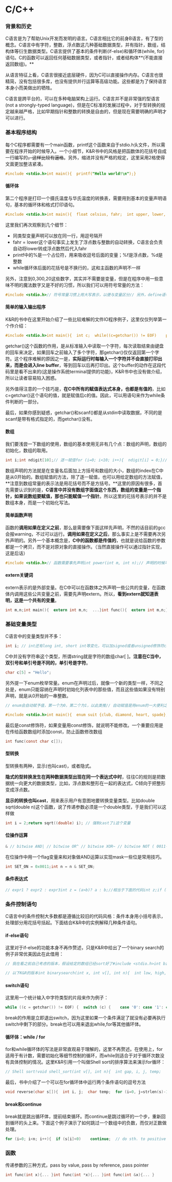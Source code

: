 # C/C++

### 背景和历史

C语言是为了帮助Unix开发而发明的语言。C语言相比它的前身B语言，有了型的概念。C语言中有字符，整数，浮点数这几种基础数据类型，并有指针，数组，结构体等衍生数据类型。C语言提供了基本的条件判断\(if-else\)和循环体\(while, for\)语句。C的函数可以返回任何基础数据类型，或者指针，或者结构体**\(不能直接返回数组\)。**

从语言特征上看，C语言很接近底层硬件，因为C可以直接操作内存。C语言也很精简，没有包括很多库，也没有提供并行运算等高级功能。这些都是为了保持语言本身小而美做出的牺牲。

C语言是跨平台的，可以在多种电脑架构上运行。C语言并不是非常强的型语言\(not a strongly-typed language\)，但是在C标准的发展过程中，对于型转换的规定越来越严格，比如早期指针和整数的转换是自由的，但是现在需要明确的声明才可以进行。

### 基本程序结构

每个C程序都需要有一个main函数，printf这个函数来自于stdio.h头文件，所以需要在程序开始的时候导入。一个小细节，K&R书中的风格是把函数体的花括号自成一行编写的~~，这样比较有逼格~~。另外，缩进并没有严格的规定，这里采用2格使得文面更加整洁紧凑。

```c
#include <stdio.h>int main(){  printf("Hello world!\n");}
```

#### 循环体

第二个程序是打印一个摄氏温度与华氏温度的转换表，需要用到基本的变量声明语句，基本的循环体和格式打印语句。

```c
#include <stdio.h>int main(){  float celsius, fahr;  int upper, lower, step;  lower = 0;  upper = 300;  step  = 10;    fahr = lower;    // while循环体版本  while(fahr <= upper) {    celsius = (5.0/9.0)*(fahr-32.0);    printf("%3.0f\t%6.1f\n",fahr,celsius)    fahr += step;  }    // for 循环体版本  for(fahr=lower; fahr<=uppper; fahr+=step) {    celsius = (5.0/9.0)*(fahr-32.0);    printf("%3.0f\t%6.1f\n",fahr,celsius)  }}
```

这里我们再次观察到几个细节：

* 同类型变量声明可以放在同一行，用逗号隔开
* fahr = lower这个语句事实上发生了浮点数与整数的自动转换，C语言会负责自动将lower转成浮点数然后代入fahr
* printf中的%是一个占位符，用来吸收逗号后面的变量；%f是浮点数，%d是整数
* while循环体后面的花括号是不换行的，这和主函数的声明不一样

另外，注意到0,300,20这些数字，其实并不需要是变量，但是在程序中用一些意味不明的魔法数字又是不好的习惯，所以我们可以用符号常量的方法：

```c
#include <stdio.h>// 符号常量习惯上用大写表示，以便与变量区分// 另外，define语句的末尾没有分号#define UPPER 300#define LOWER 0#define STEP 20int main(){    float celsius, fahr;  fahr = LOWER;  ...}
```

#### 简单的输入输出程序

K&R的书中在这里开始介绍了一些比较难解的文件IO程序例子，这里仅仅列举第一个作介绍：

```c
#include <stdio.h>int main(){  int c;  while((c=getchar()) != EOF)    putchar(c);}
```

getchar\(\)这个函数的作用，是从标准输入中读取一个字符，每次读取结束由键盘的回车来决定，如果回车之前输入了多个字符，那getchar\(\)仅仅返回第一个字符。这个程序难解的原因之一是，**实际运行时每输入一个字符并不会直接打印出来，而是会进入line buffer**，等到回车以后再打印出。这个buffer的动作在这段代码里是看不出来的\(这是操作系统terminal提供的功能\)，K&R书中也没有做介绍，所以让读者容易陷入困惑。

另外值得注意的一个技巧是，**在C中所有的赋值表达式本身，也都是有值的**，比如c=getchar\(\)这个语句的值，就是赋值后c的值。因此，可以用语句来作为while条件判断的一部分。

最后，如果你感到疑惑，getchar\(\)和scanf\(\)都是从stdin中读取数据，不同的是scanf是带有格式指定的，而getchar\(\)没有。

#### 数组

我们要浅尝一下数组的使用，数组的基本使用无非有几个点：数组的声明，数组的初始化，数组的取用。

```c
int i;int ndigit[10];// 逐一赋值for (i=0; i<10; i++){  ndigit[i] = 0;}// 作为数组赋值ndigit[] = {0,1,2,3,4,5,6,7,8,9};ndigit[10] = {0,1,2,3,4,5,6,7,8,9};// 奇技淫巧: 生成一个10个元素的数组，最后一个是10，其他默认都是0ndigit[] = {[9] = 10};
```

数组声明的方法就是在变量名后面加上方括号和数组的大小，数组的index在C中是从0开始的。数组赋值的方法，除了逐一赋值，也可以用给定数组的方法赋值，**注意到数组常量的表示法是用花括号而不是方括号。**这里的原因有很多，首先需要认识到的是，**C语言中并没有数组字面值这个东西，数组的变量是一个指针，如果说数组要赋值，那也只能赋值一个指针**。所以这里的花括号表示的并不是数组本身，而是一个初始化写法。

#### 简单函数声明

函数的**调用如果在定义之前**，那么是需要像下面这样先声明，不然的话目前的gcc会报warning，不过可以运行。**调用如果在定义之后**，那么事实上是不需要再次另外声明的。另外一个基本概念是，**C中的函数都是传值的**，也就是说给函数的参数都是一个拷贝，而不是对原对象的直接操作。（当然直接操作可以通过指针实现，这是后话）

```c
#include <stdio.h>// 函数需要事先声明int power(int m, int n);// 声明的时候可以只给出参数的类型，不需要赋予名字int power(int, int);int main(){  int i = 0;  for (i=0; i<10; i++)    printf("%6d \n",power(i));}int power(int base, int n){  int i,p;    p = 1;  for (i=n; i>0; i--)    p = p*base;  return p;}
```

#### extern关键词

extern表示的是外部变量。在C中可以在函数体之外声明一些公共的变量，在函数体内调用这些公共变量之前，需要先声明extern。所以，**看到extern就知道表明，这是一个共有的变量**。

```c
int m,n;int main(){  extern int m,n;  ...}int func(){  extern int m,n;}
```

### 基础变量类型

C语言中的变量类型并不多：

```c
int i; // int还有long int, short int等变化，可以加signed或者unsigned修饰符char c; // unsigned char表示0-255的整数值，sign则是-128-127float f;double d;
```

C中并没有字符串这个类型，所谓string就是字符的数组char\[ \]。**注意在C当中，双引号和单引号是不同的，单引号是字符**。

```c
char c[5] = "Hello";
```

另外提一下enum枚举常量。enum在声明过后，就像一个新的类型一样，不同之处是，enum只能容纳在声明时初始化列表中的那些值，而且这些值如果没有特别声明，就是从0开始的一串整数。

```c
// enum会自动赋予值，第一个为0，第二个为1，以此类推// 自动赋值是用enum的一大便利之处enum boolean {NO, YES};enum months {JAN = 1, FEB, MAR, APR, MAY, JUN, JUL, AUG, SEP, OCT, NOV, DEC};
```

```c
#include <stdio.h>int main(){  enum suit {club, diamond, heart, spade};    // enum 配合tag名字，就好像是一个新的类型。其取值就是只能是上面声明时的这些中的一个  enum suit card;  card = heart;    printf("Heart is the %d th suit.\n", card);  // => Heart is the 2 th suit.}
```

最后是const修饰符，如果变量用const修饰，就说明不能修改。一个重要应用是在传给函数数组时添加const，防止函数修改数组

```c
int func(const char c[]);
```

#### 型转换

型转换有两种，显示\(也叫cast\)，或者隐式。

**隐式的型转换发生在两种数据类型出现在同一个表达式中时**，往往C的规则是把数据统一向更大的数据类型，比如，浮点数和整形在一起的表达式，C倾向于把整形变成浮点数。

**显示的转换也叫cast**，用来表示用户有意图地要转换变量类型。比如double sqrt\(double n\)这个函数，说了传递参数必须是一个double类型，于是我们可以这样做

```c
int i = 2;return sqrt((double) i); // 强制cast了i这个变量
```

#### 位操作运算

```c
& // bitwise AND| // bitwise OR^ // bitwise XOR~ // bitwise NOT ( 0011-> 1100)<< // left shift>> // right shift/* These operators are not bitwise */&& // logic AND|| // logic OR
```

在位操作中用一个flag变量来和对象做AND运算以实现mask一些位是常用技巧。

```c
int SET_ON = 0x0011;int n = n & SET_ON;
```

#### 条件表达式

```c
// expr1 ? expr2 : expr3int z = (a>b)? a : b;//相当于下面的代码int z;if (a>b)  z = a;else   z = b;
```

### 条件控制语句

C语言中的条件控制大多数都是遵循比较旧的代码风格：条件本身用小括号表示，处理部分用花括号括起。下面结合K&R中的实例解释几种条件语句。

#### if-else语句

这里对于if-else的功能本身不再作赘述，只是K&R中给出了一个binary search的例子非常优美因此在此借用：

```c
// 我在看之前自己考虑的版本，假设给定的数组已经sort好了#include <stdio.h>int binary_search(int num[], int len, int target){  int lower = 0;  int upper = len-1;  int current = 0;  while (upper > lower + 1) { // 当upper和lower中间已经没有数字时    current = (upper + lower) / 2;    if (num[current] > target)       upper = current;    else if (num[current] < target)       lower = current;    else if (num[current] == target)       return num[current];  }  return -1;}int main(){  int num[] = {1,3,5,7,9,11,13,15};  int len = 8;  printf("4 is the %d th element of the list.\n", binary_search(num[],len,4));}
```

```c
// 以下K&R的版本int binarysearch(int x, int v[], int n){  int low, high, mid;    low = 0;  high = n - 1;  while (low <= high) {    mid = (low+high) / 2;    if (x < v[mid])       high = mid -1;    else if (x > v[mid])      low = mid + 1;    else       return mid;  }  return -1;}
```

#### switch语句

这里用一个统计输入中字符类型的片段来作为例子：

```c
while ((c = getchar()) != EOF) {  switch (c) {    case '0': case '1': case '2': case '3': case '4': case '5':     case '6': case '7': case '8': case '9':       ndigit[c-'0']++;      break;    case '\t':      nwhite++;      break;    case '\n':      nline++;      break;    default:      nother++;      break;  }}
```

break的作用是立即退出switch，因为这里如果一个条件满足了就没有必要再执行switch中剩下的部分。break也可以用来退出while,for等其他循环体。

#### 循环体：while / for

for和while循环体的写法是非常直观易于理解的，这里不再赘述。在使用上，for适用于有计数，需要初始化等细节控制的循环，而while则适合于对于循环次数没有具体控制的情况。这里K&R引用一个叫做Shell sort的排序算法来演示for循环：

```c
// Shell sort!void shell_sort(int v[], int n){  int gap, i, j, temp;    for (gap = n/2; gap>0; gap /= 2) {    for (i = gap; i < n; i++) {      for (j = i-gap; j>=0 && v[j]>v[j+gap]; j-=gap) {        temp = v[j];        v[j] = v[j+gap];        v[j+gap] = temp;      }    }  }}
```

最后，书中介绍了一个可以在for循环体中运行两个条件语句的逗号方法

```c
void reverse(char s[]){  int i, j;  char temp;  for (i=0, j=strlen(s)-1; i<j; i++, j--){    s[i] = temp;    s[i] = s[j];    s[j] = temp;  }}
```

#### break和continue

break就是跳出循环体，提前结束循环。而continue是跳过循环的一个步，重新回到循环的头上来。下面这个例子演示了如何跳过一个数组中的负数，而仅对正数做处理。

```c
for (i=0; i<n; i++){  if (s[i]<0)    continue;  // do sth. to positive elements.}
```

### 函数

传递参数的三种方式，pass by value, pass by reference, pass pointer

```c
int func(int x){... }int func(int *x){... }int func(int &x){... }
```

